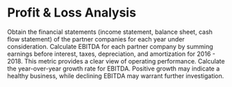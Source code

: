 # Profit & Loss Analysis
Obtain the financial statements (income statement, balance sheet, cash flow statement) of the partner companies for each year under consideration. Calculate EBITDA for each partner company by summing earnings before interest, taxes, depreciation, and amortization for 2016 - 2018. This metric provides a clear view of operating performance. Calculate the year-over-year growth rate for EBITDA. Positive growth may indicate a healthy business, while declining EBITDA may warrant further investigation.
